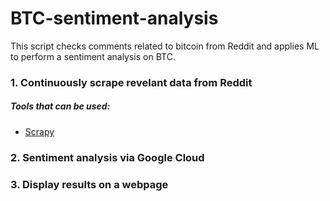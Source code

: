 # BTC-sentiment-analysis

This script checks comments related to bitcoin from Reddit and applies ML to perform a sentiment analysis on BTC.

### 1. Continuously scrape revelant data from Reddit

##### Tools that can be used:
* [Scrapy](www.scrapy.org)

### 2. Sentiment analysis via Google Cloud


### 3. Display results on a webpage
